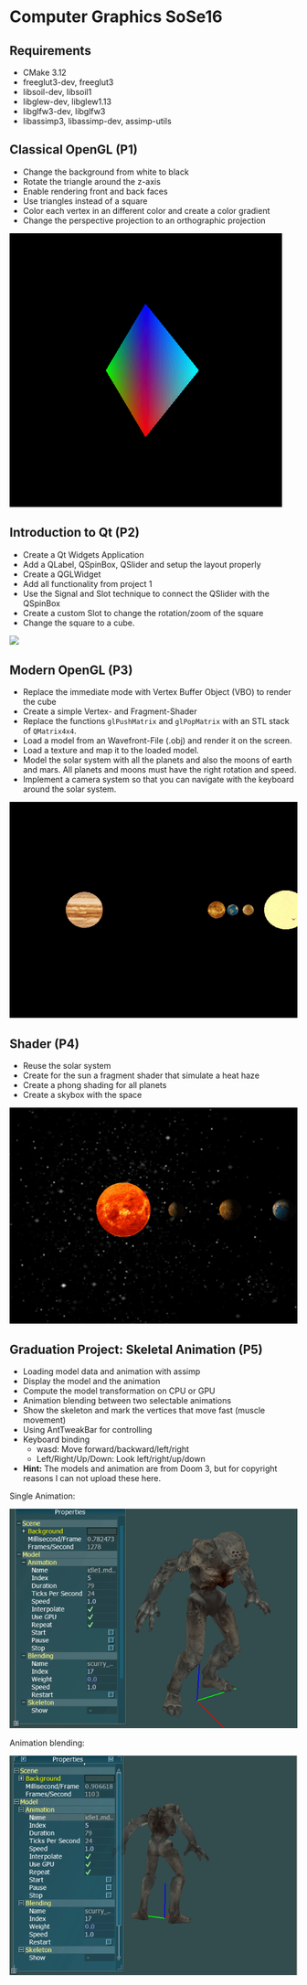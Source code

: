 # Computer Graphics SoSe16

## Requirements

- CMake 3.12
- freeglut3-dev, freeglut3
- libsoil-dev, libsoil1
- libglew-dev, libglew1.13
- libglfw3-dev, libglfw3
- libassimp3, libassimp-dev, assimp-utils

## Classical OpenGL (P1)

- Change the background from white to black
- Rotate the triangle around the z-axis
- Enable rendering front and back faces
- Use triangles instead of a square
- Color each vertex in an different color and create a color gradient
- Change the perspective projection to an orthographic projection

![](images/Classical_OpenGL.gif)

## Introduction to Qt (P2)

- Create a Qt Widgets Application
- Add a QLabel, QSpinBox, QSlider and setup the layout properly
- Create a QGLWidget
- Add all functionality from project 1
- Use the Signal and Slot technique to connect the QSlider with the QSpinBox
- Create a custom Slot to change the rotation/zoom of the square
- Change the square to a cube.

![](images/Introduction_to_Qt.gif.gif)

## Modern OpenGL (P3)

- Replace the immediate mode with Vertex Buffer Object (VBO) to render the cube
- Create a simple Vertex- and Fragment-Shader
- Replace the functions `glPushMatrix` and `glPopMatrix` with an STL stack of `QMatrix4x4`.
- Load a model from an Wavefront-File (.obj) and render it on the screen.
- Load a texture and map it to the loaded model.
- Model the solar system with all the planets and also the moons of earth and mars. All planets and moons must have the right rotation and speed.
- Implement a camera system so that you can navigate with the keyboard around the solar system.

![](images/Modern_OpenGL.gif)

## Shader (P4)

- Reuse the solar system
- Create for the sun a fragment shader that simulate a heat haze
- Create a phong shading for all planets
- Create a skybox with the space

![](images/Shader.gif)

## Graduation Project: Skeletal Animation (P5)

- Loading model data and animation with assimp
- Display the model and the animation
- Compute the model transformation on CPU or GPU
- Animation blending between two selectable animations
- Show the skeleton and mark the vertices that move fast (muscle movement)
- Using AntTweakBar for controlling
- Keyboard binding
  - wasd: Move forward/backward/left/right
  - Left/Right/Up/Down: Look left/right/up/down
- **Hint:** The models and animation are from Doom 3, but for copyright reasons I can not upload these here.

Single Animation:

![](images/Skeletal_Animation1.gif)

Animation blending:

![](images/Skeletal_Animation2.gif)